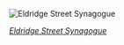 
![Eldridge Street Synagogue](https://upload.wikimedia.org/wikipedia/commons/thumb/c/c7/Eldridge_Street_Synagogue_%2842773%29.jpg/525px-Eldridge_Street_Synagogue_%2842773%29.jpg)

*[Eldridge Street Synagogue](https://wikipedia.org/wiki/File:Eldridge_Street_Synagogue_(42773).jpg)*
